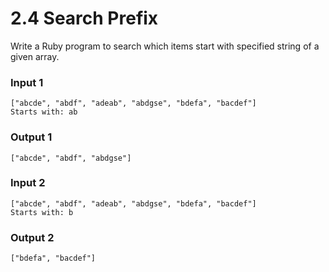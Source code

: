 # 2.4 Search Prefix

Write a Ruby program to search which items start with specified string of a given array.

### Input 1
```
["abcde", "abdf", "adeab", "abdgse", "bdefa", "bacdef"]
Starts with: ab
```
### Output 1
```
["abcde", "abdf", "abdgse"]
```

### Input 2
```
["abcde", "abdf", "adeab", "abdgse", "bdefa", "bacdef"]
Starts with: b
```
### Output 2
```
["bdefa", "bacdef"]
```
